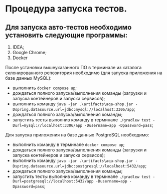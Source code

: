 # Процедура запуска тестов.

## Для запуска авто-тестов необходимо установить следующие программы:

1. IDEA;
2. Google Chrome;
3. Docker

После установки вышеуказанного ПО в терминале из каталога склонированного репозитория
необходимо (для запуска приложения на базе данных MySQL):
* выполнить `docker compose up`;
* дождаться полного запуска/выполнения команды (загрузки и запуска контейнеров и запуска сервисов);
* выполнить команду `java -jar .\artifacts\aqa-shop.jar -Dspring.datasource.url=jdbc:mysql://localhost:3306/app`;
* дождаться полного запуска/выполнения команды;
* запустить тесты выполнив команду в терминале `./gradlew test -Durl=mysql://localhost:3306/app -Dusername=app -Dpassword=pass`;


Для запуска приложения на базе данных PostgreSQL необходимо:
* выполнить команду в терминале `docker compose up`;
* дождаться полного запуска/выполнения команды (загрузки и запуска контейнеров и запуска сервисов);
* выполнить команду `java -jar .\artifacts\aqa-shop.jar -Dspring.datasource.url=jdbc:postgresql://localhost:5432/app`;
* дождаться полного запуска/выполнения команды;
* запустить тесты выполнив команду в терминале `./gradlew test -Durl=postgresql://localhost:5432/app -Dusername=app -Dpassword=pass`;
